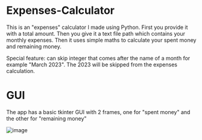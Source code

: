 # Expenses-Calculator

This is an "expenses" calculator I made using Python. First you provide it with a total amount. Then you give it a text file path which contains your monthly expenses. Then it uses simple maths to calculate your spent money and remaining money.

Special feature: can skip integer that comes after the name of a month for example "March 2023". The 2023 will be skipped from the expenses calculation.

# GUI
The app has a basic tkinter GUI with 2 frames, one for "spent money" and the other for "remaining money"

![image](https://user-images.githubusercontent.com/119155387/230461704-3eb96330-9c94-4b3b-9953-c27d712ec2c4.png)
